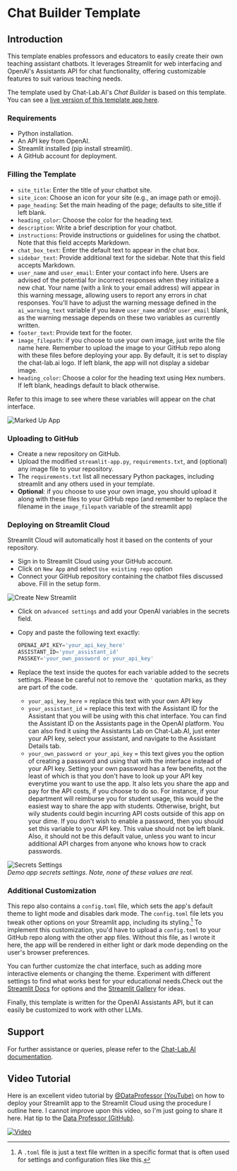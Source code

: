 # Chat Builder Template

## Introduction

This template enables professors and educators to easily create their own teaching assistant chatbots. It leverages Streamlit for web interfacing and OpenAI's Assistants API for chat functionality, offering customizable features to suit various teaching needs.

The template used by Chat-Lab.AI's *Chat Builder* is based on this template. You can see a [live version of this template app here](https://chat-builder-template.streamlit.app/).

### Requirements

- Python installation.
- An API key from OpenAI.
- Streamlit installed (pip install streamlit).
- A GitHub account for deployment.

### Filling the Template

- `site_title`: Enter the title of your chatbot site.
- `site_icon`: Choose an icon for your site (e.g., an image path or emoji).
- `page_heading`: Set the main heading of the page; defaults to site_title if left blank.
- `heading_color`: Choose the color for the heading text.
- `description`: Write a brief description for your chatbot.
- `instructions`: Provide instructions or guidelines for using the chatbot. Note that this field accepts Markdown.
- `chat_box_text`: Enter the default text to appear in the chat box.
- `sidebar_text`: Provide additional text for the sidebar. Note that this field accepts Markdown.
- `user_name` and `user_email`: Enter your contact info here. Users are advised of the potential for incorrect responses when they initialize a new chat. Your name (with a link to your email address) will appear in this warning message, allowing users to report any errors in chat responses. You'll have to adjust the warning message defined in the `ai_warning_text` variable if you leave `user_name` and/or `user_email` blank, as the warning message depends on these two variables as currently written.
- `footer_text`: Provide text for the footer.
- `image_filepath`: if you choose to use your own image, just write the file name here. Remember to upload the image to your GitHub repo along with these files before deploying your app. By default, it is set to display the chat-lab.ai logo. If left blank, the app will not display a sidebar image.
- `heading_color`: Choose a color for the heading text using Hex numbers. If left blank, headings default to black otherwise.

Refer to this image to see where these variables will appear on the chat interface.

![Marked Up App](https://chat-builder.nyc3.cdn.digitaloceanspaces.com/app-marked-up.png)

### Uploading to GitHub

- Create a new repository on GitHub.
- Upload the modified `streamlit-app.py`, `requirements.txt`, and (optional) any image file to your repository.
- The `requirements.txt` list all necessary Python packages, including streamlit and any others used in your template.
- **Optional**: if you choose to use your own image, you should upload it along with these files to your GitHub repo (and remember to replace the filename in the `image_filepath` variable of the streamlit app)

### Deploying on Streamlit Cloud

Streamlit Cloud will automatically host it based on the contents of your repository.

- Sign in to Streamlit Cloud using your GitHub account.
- Click on `New App` and select `Use existing repo` option
- Connect your GitHub repository containing the chatbot files discussed above. Fill in the setup form.

![Create New Streamlit](https://chat-builder.nyc3.cdn.digitaloceanspaces.com/streamlit-app-setup.png)

- Click on `advanced settings` and add your OpenAI variables in the secrets field.
- Copy and paste the following text exactly:  

    ```python
    OPENAI_API_KEY='your_api_key_here'
    ASSISTANT_ID='your_assistant_id'
    PASSKEY='your_own_password or your_api_key'
    ```

- Replace the text inside the quotes for each variable added to the secrets settings. Please be careful not to remove the `'` quotation marks, as they are part of the code.

  - `your_api_key_here` = replace this text with your own API key
  - `your_assistant_id` = replace this text with the Assistant ID for the Assistant that you will be using with this chat interface. You can find the Assistant ID on the Assistants page in the OpenAI platform. You can also find it using the Assistants Lab on Chat-Lab.AI, just enter your API key, select your assistant, and navigate to the Assistant Details tab.
  - `your_own_password or your_api_key` = this text gives you the option of creating a password and using that with the interface instead of your API key. Setting your own password has a few benefits, not the least of which is that you don't have to look up your API key everytime you want to use the app. It also lets you share the app and pay for the API costs, if you choose to do so. For instance, if your department will reimburse you for student usage, this would be the easiest way to share the app with students. Otherwise, bright, but wily students could begin incurring API costs outside of this app on your dime. If you don't wish to enable a password, then you should set this variable to your API key. This value should not be left blank. Also, it should not be this default value, unless you want to incur additional API charges from anyone who knows how to crack passwords.

![Secrets Settings](https://chat-builder.nyc3.cdn.digitaloceanspaces.com/streamlit-app-setup-secrets.png)  
*Demo app secrets settings. Note, none of these values are real.*

### Additional Customization

This repo also contains a `config.toml` file, which sets the app's default theme to light mode and disables dark mode. The `config.toml` file lets you tweak other options on your Streamlit app, including its styling.[^1] To implement this customization, you'd have to upload a `config.toml` to your GitHub repo along with the other app files. Without this file, as I wrote it here, the app will be rendered in either light or dark mode depending on the user's browser preferences.

You can further customize the chat interface, such as adding more interactive elements or changing the theme. Experiment with different settings to find what works best for your educational needs.Check out the [Streamlit Docs](https://docs.streamlit.io/) for options and the [Streamlit Gallery](https://streamlit.io/gallery) for ideas.

Finally, this template is written for the OpenAI Assistants API, but it can easily be customized to work with other LLMs.

## Support

For further assistance or queries, please refer to the [Chat-Lab.AI documentation](https:docs.chat-lab.ai).  

## Video Tutorial

Here is an excellent video tutorial by [@DataProfessor (YouTube)](https://www.youtube.com/channel/UCV8e2g4IWQqK71bbzGDEI4Q) on how to deploy your Streamlit app to the Streamlit Cloud using the procedure I outline here. I cannot improve upon this video, so I'm just going to share it here. Hat tip to the [Data Professor (GitHub)](https://github.com/dataprofessor/).

[![Video](https://img.youtube.com/vi/HKoOBiAaHGg/maxresdefault.jpg)][def]

[def]: https://youtu.be/HKoOBiAaHGg?si=PIk10_1EF9F7gus0

[^1]: A `.toml` file is just a text file written in a specific format that is often used for settings and configuration files like this.
